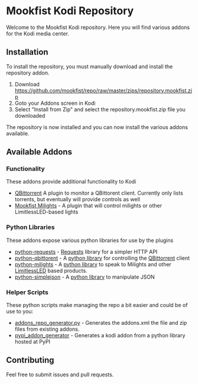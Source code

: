Mookfist Kodi Repository
========================

Welcome to the Mookfist Kodi repository. Here you will find various addons for the Kodi media center. 

## Installation

To install the repository, you must manually download and install the repository addon.

1. Download https://github.com/mookfist/repo/raw/master/zips/repository.mookfist.zip
2. Goto your Addons screen in Kodi
3. Select "Install from Zip" and select the repository.mookfist.zip file you downloaded

The repository is now installed and you can now install the various addons available.

## Available Addons

### Functionality

These addons provide additional functionality to Kodi

* [QBittorrent](https://github.com/mookfist/repo/tree/master/plugin.program.qbittorrent) A plugin to monitor a QBittorent client. Currently only lists torrents, but eventually will provide controls as well
* [Mookfist Milights](https://github.com/mookfist/repo/tree/master/script.service.mookfist-milights) - A plugin that will control milights or other LimitlessLED-based lights

### Python Libraries

These addons expose various python libraries for use by the plugins

* [python-requests](https://github.com/mookfist/repo/tree/master/script.module.python-requests) -  [Requests](http://docs.python-requests.org/en/latest/) library for a simpler HTTP API
* [python-qbittorent](https://github.com/mookfist/repo/tree/master/script.module.python-qbittorrent ) - A [python library](https://pypi.python.org/pypi/qbittorrent) for controlling the [QBittorrent](http://www.qbittorrent.org) client
* [python-milights](https://github.com/mookfist/repo/tree/master/script.module.python-milights) - A [python library](https://pypi.python.org/pypi/milight) to speak to Milights and other [LimitlessLED](http://www.limitlessled.com) based products.
* [python-simplejson](https://github.com/mookfist/repo/tree/master/script.module.python-simplejson) - A [python library](https://pypi.python.org/pypi/simplejson) to manipulate JSON

### Helper Scripts

These python scripts make managing the repo a bit easier and could be of use to you:

* [addons_repo_generator.py](https://github.com/mookfist/repo/blob/master/addons_repo_generator.py) - Generates the addons.xml the file and zip files from existing addons.
* [pypi_addon_generator](https://github.com/mookfist/repo/blob/master/pypi_addon_generator.py) - Generates a kodi addon from a python library hosted at PyPI


## Contributing

Feel free to submit issues and pull requests.
